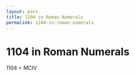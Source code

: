 ```yaml
---
layout: post
title: 1104 in Roman Numerals
permalink: 1104-in-roman-numerals
---
```


# 1104 in Roman Numerals

1104 = MCIV
